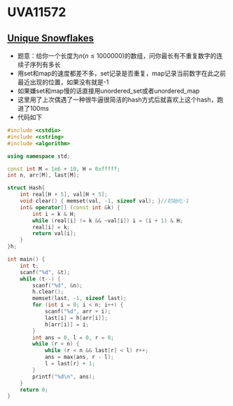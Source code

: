 # UVA11572


## [Unique Snowflakes](https://vjudge.net/problem/UVA-11572)

- 题意：给你一个长度为$n(n \le 1000000)$的数组，问你最长有不重复数字的连续子序列有多长
- 用set和map的速度都差不多，set记录是否重复，map记录当前数字在此之前最近出现的位置，如果没有就是-1
- 如果嫌set和map慢的话直接用unordered_set或者unordered_map
- 这里用了上次偶遇了一种很牛逼很简洁的hash方式后就喜欢上这个hash，跑进了100ms
- 代码如下

```c++ {.line-numbers}
#include <cstdio>
#include <cstring>
#include <algorithm>

using namespace std;

const int M = 1e6 + 10, H = 0xfffff;
int n, arr[M], last[M];

struct Hash{
    int real[H + 5], val[H + 5];
    void clear() { memset(val, -1, sizeof val); }//初始化-1
    int& operator[] (const int &k) {
        int i = k & H;
        while (real[i] != k && ~val[i]) i = (i + 1) & H;
        real[i] = k;
        return val[i];
    }
}h;

int main() {
    int t;
    scanf("%d", &t);
    while (t--) {
        scanf("%d", &n);
        h.clear();
        memset(last, -1, sizeof last);
        for (int i = 0; i < n; i++) {
            scanf("%d", arr + i);
            last[i] = h[arr[i]];
            h[arr[i]] = i;
        }
        int ans = 0, l = 0, r = 0;
        while (r < n) {
            while (r < n && last[r] < l) r++;
            ans = max(ans, r - l);
            l = last[r] + 1;
        }
        printf("%d\n", ans);
    }
    return 0;
}
```

